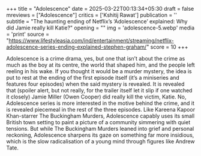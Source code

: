 +++
title = "Adolescence"
date = 2025-03-22T00:13:34+05:30
draft = false
mreviews = ["Adolescence"]
critics = ['Kshitij Rawat']
publication = ''
subtitle = "The haunting ending of Netflix’s ‘Adolescence’ explained: Why did Jamie really kill Katie?"
opening = ""
img = 'adolescence-5.webp'
media = 'print'
source = "https://www.lifestyleasia.com/ind/entertainment/streaming/netflix-adolescence-series-ending-explained-stephen-graham/"
score = 10
+++

Adolescence is a crime drama, yes, but one that isn’t about the crime as much as the boy at its centre, the world that shaped him, and the people left reeling in his wake. If you thought it would be a murder mystery, the idea is put to rest at the ending of the first episode itself (it’s a miniseries and features four episodes) when the said mystery is revealed. It is revealed that (spoiler alert, but not really, for the trailer itself let it slip if one watched it closely) Jamie Miller (Owen Cooper) did really kill the victim, Katie. No, Adolescence series is more interested in the motive behind the crime, and it is revealed piecemeal in the rest of the three episodes. Like Kareena Kapoor Khan-starrer The Buckingham Murders, Adolescence capably uses its small British town setting to paint a picture of a community simmering with quiet tensions. But while The Buckingham Murders leaned into grief and personal reckoning, Adolescence sharpens its gaze on something far more insidious, which is the slow radicalisation of a young mind through figures like Andrew Tate.
